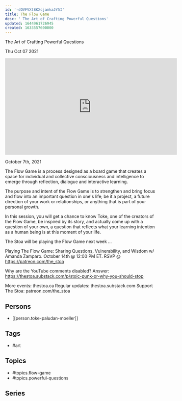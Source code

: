 ```yaml
---
id: '-dOVFVXtBKXcjamkaJY5I'
title: The Flow Game
desc: ' The Art of Crafting Powerful Questions'
updated: 1644961726945
created: 1633557600000
---
```



 The Art of Crafting Powerful Questions

Thu Oct 07 2021

<iframe width="560" height="315" src="https://www.youtube.com/embed/O4IKR9ddyow" title="The Flow Game: The Art of Crafting Powerful Questions w/ Toke Paludan Moeller" frameborder="0" allow="accelerometer; autoplay; clipboard-write; encrypted-media; gyroscope; picture-in-picture" allowfullscreen ></iframe>

October 7th, 2021

The Flow Game is a process designed as a board game that creates a space for individual and collective consciousness and intelligence to emerge through reflection, dialogue and interactive learning. 

The purpose and intent of the Flow Game is to strengthen and bring focus and flow into an important question in one's life; be it a project, a future direction of your work or relationships, or anything that is part of your personal growth.

In this session, you will get a chance to know Toke, one of the creators of the Flow Game, be inspired by its story, and actually come up with a question of your own, a question that reflects what your learning intention as a human being is at this moment of your life.

The Stoa will be playing the Flow Game next week ... 

Playing The Flow Game: Sharing Questions, Vulnerability, and Wisdom w/ Amanda Zamparo. October 14th @ 12:00 PM ET. RSVP @ https://patreon.com/the_stoa

Why are the YouTube comments disabled? Answer: https://thestoa.substack.com/p/stoic-punk-or-why-you-should-stop

More events: thestoa.ca 
Regular updates: thestoa.substack.com 
Support The Stoa: patreon.com/the_stoa

## Persons

- [[person.toke-paludan-moeller]]

## Tags

- #art

## Topics

- #topics.flow-game
- #topics.powerful-questions

## Series



